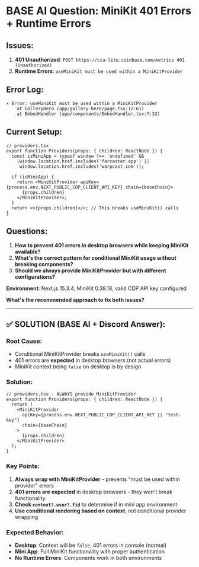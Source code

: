 # BASE AI Question: MiniKit 401 Errors + Runtime Errors

## Issues:
1. **401 Unauthorized**: `POST https://cca-lite.coinbase.com/metrics 401 (Unauthorized)`
2. **Runtime Errors**: `useMiniKit must be used within a MiniKitProvider`

## Error Log:
```
⨯ Error: useMiniKit must be used within a MiniKitProvider
    at GalleryHero (app/gallery-hero/page.tsx:12:61)
    at EmbedHandler (app/components/EmbedHandler.tsx:7:32)
```

## Current Setup:
```tsx
// providers.tsx
export function Providers(props: { children: ReactNode }) {
  const isMiniApp = typeof window !== 'undefined' && 
    (window.location.href.includes('farcaster.app') || 
     window.location.href.includes('warpcast.com'));

  if (isMiniApp) {
    return <MiniKitProvider apiKey={process.env.NEXT_PUBLIC_CDP_CLIENT_API_KEY} chain={baseChain}>
      {props.children}
    </MiniKitProvider>;
  }
  return <>{props.children}</>; // This breaks useMiniKit() calls
}
```

## Questions:
1. **How to prevent 401 errors in desktop browsers while keeping MiniKit available?**
2. **What's the correct pattern for conditional MiniKit usage without breaking components?**
3. **Should we always provide MiniKitProvider but with different configurations?**

**Environment**: Next.js 15.3.4, MiniKit 0.38.18, valid CDP API key configured

**What's the recommended approach to fix both issues?**

---

## ✅ SOLUTION (BASE AI + Discord Answer):

### **Root Cause:**
- Conditional MiniKitProvider breaks `useMiniKit()` calls
- 401 errors are **expected** in desktop browsers (not actual errors)
- MiniKit context being `false` on desktop is by design

### **Solution:**
```tsx
// providers.tsx - ALWAYS provide MiniKitProvider
export function Providers(props: { children: ReactNode }) {
  return (
    <MiniKitProvider
      apiKey={process.env.NEXT_PUBLIC_CDP_CLIENT_API_KEY || "test-key"}
      chain={baseChain}
    >
      {props.children}
    </MiniKitProvider>
  );
}
```

### **Key Points:**
1. **Always wrap with MiniKitProvider** - prevents "must be used within provider" errors
2. **401 errors are expected** in desktop browsers - they won't break functionality
3. **Check `context?.user?.fid`** to determine if in mini app environment
4. **Use conditional rendering based on context**, not conditional provider wrapping

### **Expected Behavior:**
- **Desktop**: Context will be `false`, 401 errors in console (normal)
- **Mini App**: Full MiniKit functionality with proper authentication
- **No Runtime Errors**: Components work in both environments 